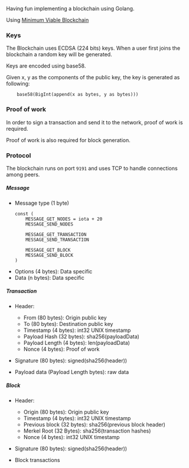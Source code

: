 
Having fun implementing a blockchain using Golang.

Using [Minimum Viable Blockchain](https://artsec.hackpad.com/Blockchains-and-Bitcoins-mR2wlQ4KbVQ)

### Keys

The Blockchain uses ECDSA (224 bits) keys. 
When a user first joins the blockchain a random key will be generated.

Keys are encoded using base58.

Given x, y as the components of the public key, the key is generated as following:

```
	base58(BigInt(append(x as bytes, y as bytes)))
```

### Proof of work
In order to sign a transaction and send it to the network, proof of work is required. 

Proof of work is also required for block generation.

### Protocol

The blockchain runs on port `9191` and uses TCP to handle connections among peers.

##### Message

* Message type (1 byte)
	```
	const (
		MESSAGE_GET_NODES = iota + 20
		MESSAGE_SEND_NODES

		MESSAGE_GET_TRANSACTION
		MESSAGE_SEND_TRANSACTION

		MESSAGE_GET_BLOCK
		MESSAGE_SEND_BLOCK
	)
	```
* Options (4 bytes): Data specific
* Data (n bytes): Data specific

##### Transaction
	
* Header: 
	* From (80 bytes): Origin public key
	* To (80 bytes): Destination public key
	* Timestamp (4 bytes): int32 UNIX timestamp
 	* Payload Hash (32 bytes): sha256(payloadData)
	* Payload Length (4 bytes): len(payloadData)
	* Nonce (4 bytes): Proof of work

* Signature (80 bytes): signed(sha256(header))
* Payload data (Payload Length bytes): raw data

##### Block

* Header:
	* Origin (80 bytes): Origin public key
	* Timestamp (4 bytes): int32 UNIX timestamp
	* Previous block (32 bytes): sha256(previous block header)
	* Merkel Root (32 Bytes): sha256(transaction hashes)
	* Nonce (4 bytes): int32 UNIX timestamp

* Signature (80 bytes): signed(sha256(header))
* Block transactions
